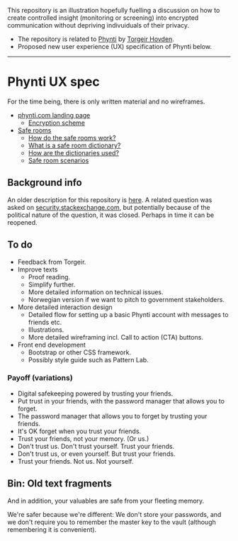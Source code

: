 This repository is an illustration hopefully fuelling a discussion on how to create controlled insight (monitoring or screening) into encrypted communication without depriving indivuiduals of their privacy.

* The repository is related to [Phynti][] by [Torgeir Hovden][]. 
* Proposed new user experience (UX) specification of Phynti below. 

---

# Phynti UX spec

For the time being, there is only written material and no wireframes.

* [phynti.com landing page][Phynti landing page]
    * [Encryption scheme][]
* [Safe rooms][]
    * [How do the safe rooms work?][]
    * [What is a safe room dictionary?][]
    * [How are the dictionaries used?][]
    * [Safe room scenarios][]

## Background info

An older description for this repository is [here](README-old.md). A related question was asked on [security.stackexchange.com][security.stackexchange.com question], but potentially because of the political nature of the question, it was closed. Perhaps in time it can be reopened.

## To do

* Feedback from Torgeir.
* Improve texts
    * Proof reading.
    * Simplify further.  
    * More detailed information on technical issues.
    * Norwegian version if we want to pitch to government stakeholders.
* More detailed interaction design
    * Detailed flow for setting up a basic Phynti account with messages to friends etc.
    * Illustrations.
    * More detailed wireframing incl. Call to action (CTA) buttons.
* Front end development
    * Bootstrap or other CSS framework. 
    * Possibly style guide such as Pattern Lab.

### Payoff (variations)
* Digital safekeeping powered by trusting your friends.
* Put trust in your friends, with the password manager that allows you to forget.
* The password manager that allows you to forget by trusting your friends.
* It's OK forget when you trust your friends.
* Trust your friends, not your memory. (Or us.)
* Don't trust us. Don't trust yourself. Trust your friends.
* Don't trust us, or even yourself. But trust your friends.
* Trust your friends. Not us. Not yourself.

## Bin: Old text fragments

And in addition, your valuables are safe from your fleeting memory.

We're safer because we're different: We don't store your passwords, and we don't require you to remember the master key to the vault (although remembering it is convenient).


[phynti]: https://phynti.com
[Phynti landing page]: http://bjornte.github.io/transparent-encryption/phynti-landing-page
[Safe rooms]: http://bjornte.github.io/transparent-encryption/safe-rooms
[Encryption scheme]: http://bjornte.github.io/transparent-encryption/encryption-scheme 
[How do the safe rooms work?]: http://bjornte.github.io/transparent-encryption/how-do-the-safe-rooms-work
[What is a safe room dictionary?]: http://bjornte.github.io/transparent-encryption/what-is-a-safe-room-dictionary
[How are the dictionaries used?]: http://bjornte.github.io/transparent-encryption/how-are-the-dictionaries-used
[Safe room scenarios]: http://bjornte.github.io/transparent-encryption/safe-room-scenarios
[Torgeir Hovden]: https://github.com/thovden
[security.stackexchange.com question]: https://security.stackexchange.com/questions/118227/a-service-for-sharing-partial-passwords-with-key-holders-for-screening-purpo

